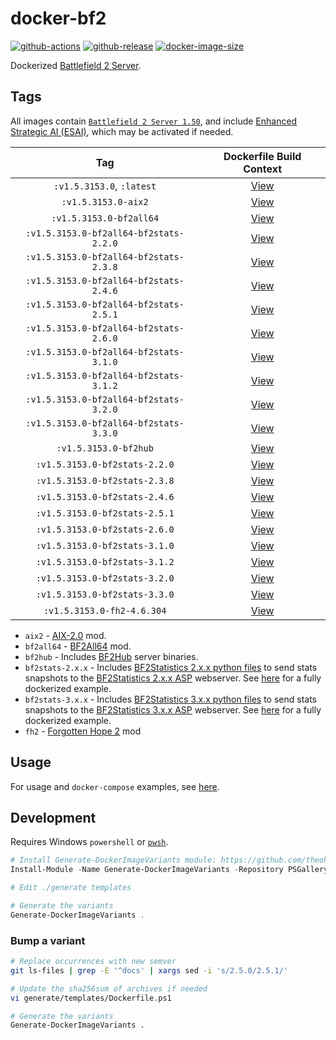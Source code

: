 # docker-bf2

[![github-actions](https://github.com/startersclan/docker-bf2/workflows/ci-master-pr/badge.svg)](https://github.com/startersclan/docker-bf2/actions)
[![github-release](https://img.shields.io/github/v/release/startersclan/docker-bf2?style=flat-square)](https://github.com/startersclan/docker-bf2/releases/)
[![docker-image-size](https://img.shields.io/docker/image-size/startersclan/docker-bf2/latest)](https://hub.docker.com/r/startersclan/docker-bf2)

Dockerized [Battlefield 2 Server](https://www.ea.com/games/battlefield/battlefield-2).

## Tags

All images contain [`Battlefield 2 Server 1.50`](https://www.bf-games.net/downloads/category/153/serverfiles.html), and include [Enhanced Strategic AI (ESAI)](docs/usage.md#esai), which may be activated if needed.

| Tag | Dockerfile Build Context |
|:-------:|:---------:|
| `:v1.5.3153.0`, `:latest` | [View](variants/v1.5.3153.0 ) |
| `:v1.5.3153.0-aix2` | [View](variants/v1.5.3153.0-aix2 ) |
| `:v1.5.3153.0-bf2all64` | [View](variants/v1.5.3153.0-bf2all64 ) |
| `:v1.5.3153.0-bf2all64-bf2stats-2.2.0` | [View](variants/v1.5.3153.0-bf2all64-bf2stats-2.2.0 ) |
| `:v1.5.3153.0-bf2all64-bf2stats-2.3.8` | [View](variants/v1.5.3153.0-bf2all64-bf2stats-2.3.8 ) |
| `:v1.5.3153.0-bf2all64-bf2stats-2.4.6` | [View](variants/v1.5.3153.0-bf2all64-bf2stats-2.4.6 ) |
| `:v1.5.3153.0-bf2all64-bf2stats-2.5.1` | [View](variants/v1.5.3153.0-bf2all64-bf2stats-2.5.1 ) |
| `:v1.5.3153.0-bf2all64-bf2stats-2.6.0` | [View](variants/v1.5.3153.0-bf2all64-bf2stats-2.6.0 ) |
| `:v1.5.3153.0-bf2all64-bf2stats-3.1.0` | [View](variants/v1.5.3153.0-bf2all64-bf2stats-3.1.0 ) |
| `:v1.5.3153.0-bf2all64-bf2stats-3.1.2` | [View](variants/v1.5.3153.0-bf2all64-bf2stats-3.1.2 ) |
| `:v1.5.3153.0-bf2all64-bf2stats-3.2.0` | [View](variants/v1.5.3153.0-bf2all64-bf2stats-3.2.0 ) |
| `:v1.5.3153.0-bf2all64-bf2stats-3.3.0` | [View](variants/v1.5.3153.0-bf2all64-bf2stats-3.3.0 ) |
| `:v1.5.3153.0-bf2hub` | [View](variants/v1.5.3153.0-bf2hub ) |
| `:v1.5.3153.0-bf2stats-2.2.0` | [View](variants/v1.5.3153.0-bf2stats-2.2.0 ) |
| `:v1.5.3153.0-bf2stats-2.3.8` | [View](variants/v1.5.3153.0-bf2stats-2.3.8 ) |
| `:v1.5.3153.0-bf2stats-2.4.6` | [View](variants/v1.5.3153.0-bf2stats-2.4.6 ) |
| `:v1.5.3153.0-bf2stats-2.5.1` | [View](variants/v1.5.3153.0-bf2stats-2.5.1 ) |
| `:v1.5.3153.0-bf2stats-2.6.0` | [View](variants/v1.5.3153.0-bf2stats-2.6.0 ) |
| `:v1.5.3153.0-bf2stats-3.1.0` | [View](variants/v1.5.3153.0-bf2stats-3.1.0 ) |
| `:v1.5.3153.0-bf2stats-3.1.2` | [View](variants/v1.5.3153.0-bf2stats-3.1.2 ) |
| `:v1.5.3153.0-bf2stats-3.2.0` | [View](variants/v1.5.3153.0-bf2stats-3.2.0 ) |
| `:v1.5.3153.0-bf2stats-3.3.0` | [View](variants/v1.5.3153.0-bf2stats-3.3.0 ) |
| `:v1.5.3153.0-fh2-4.6.304` | [View](variants/v1.5.3153.0-fh2-4.6.304 ) |

- `aix2` - [AIX-2.0](https://www.moddb.com/mods/allied-intent-xtended/downloads/aix-20-server-files) mod.
- `bf2all64` - [BF2All64](https://www.bf-games.net/downloads/2533/bf2-singleplayer-all-in-one-package.html) mod.
- `bf2hub` - Includes [BF2Hub](https://www.bf2hub.com/home/serversetup.php) server binaries.
- `bf2stats-2.x.x` - Includes [BF2Statistics 2.x.x python files](https://github.com/startersclan/bf2stats) to send stats snapshots to the [BF2Statistics 2.x.x ASP](https://github.com/startersclan/bf2stats) webserver. See [here](https://github.com/startersclan/bf2stats) for a fully dockerized example.
- `bf2stats-3.x.x` - Includes [BF2Statistics 3.x.x python files](https://github.com/startersclan/StatsPython) to send stats snapshots to the [BF2Statistics 3.x.x ASP](https://github.com/startersclan/ASP) webserver. See [here](https://github.com/startersclan/ASP) for a fully dockerized example.
- `fh2` - [Forgotten Hope 2](http://www.forgottenhope.warumdarum.de) mod

## Usage

For usage and `docker-compose` examples, see [here](docs/usage.md).

## Development

Requires Windows `powershell` or [`pwsh`](https://github.com/PowerShell/PowerShell).

```powershell
# Install Generate-DockerImageVariants module: https://github.com/theohbrothers/Generate-DockerImageVariants
Install-Module -Name Generate-DockerImageVariants -Repository PSGallery -Scope CurrentUser -Force -Verbose

# Edit ./generate templates

# Generate the variants
Generate-DockerImageVariants .
```

### Bump a variant

```sh
# Replace occurrences with new semver
git ls-files | grep -E '^docs' | xargs sed -i 's/2.5.0/2.5.1/'

# Update the sha256sum of archives if needed
vi generate/templates/Dockerfile.ps1

# Generate the variants
Generate-DockerImageVariants .
```
